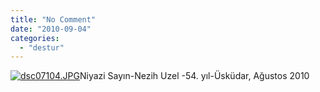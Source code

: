 ```yaml
---
title: "No Comment"
date: "2010-09-04"
categories: 
  - "destur"
---
```


[![dsc07104.JPG](/uploads/2010/09/dsc07104-1.jpg)](/uploads/2010/09/dsc07104-1.jpg "dsc07104.JPG")Niyazi Sayın-Nezih Uzel -54. yıl-Üsküdar, Ağustos 2010
